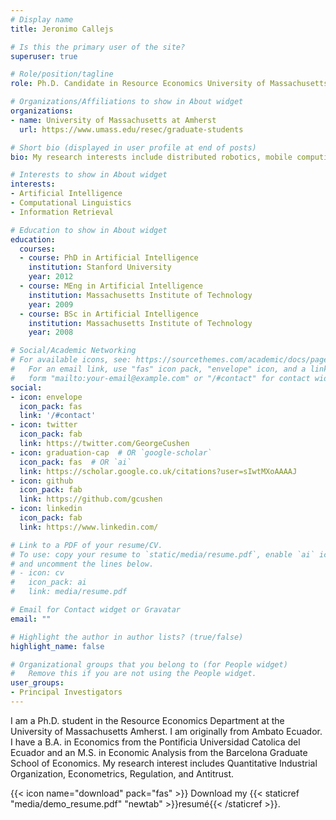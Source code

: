 ```yaml
---
# Display name
title: Jeronimo Callejs

# Is this the primary user of the site?
superuser: true

# Role/position/tagline
role: Ph.D. Candidate in Resource Economics University of Massachusetts Amherst

# Organizations/Affiliations to show in About widget
organizations:
- name: University of Massachusetts at Amherst
  url: https://www.umass.edu/resec/graduate-students

# Short bio (displayed in user profile at end of posts)
bio: My research interests include distributed robotics, mobile computing and programmable matter.

# Interests to show in About widget
interests:
- Artificial Intelligence
- Computational Linguistics
- Information Retrieval

# Education to show in About widget
education:
  courses:
  - course: PhD in Artificial Intelligence
    institution: Stanford University
    year: 2012
  - course: MEng in Artificial Intelligence
    institution: Massachusetts Institute of Technology
    year: 2009
  - course: BSc in Artificial Intelligence
    institution: Massachusetts Institute of Technology
    year: 2008

# Social/Academic Networking
# For available icons, see: https://sourcethemes.com/academic/docs/page-builder/#icons
#   For an email link, use "fas" icon pack, "envelope" icon, and a link in the
#   form "mailto:your-email@example.com" or "/#contact" for contact widget.
social:
- icon: envelope
  icon_pack: fas
  link: '/#contact'
- icon: twitter
  icon_pack: fab
  link: https://twitter.com/GeorgeCushen
- icon: graduation-cap  # OR `google-scholar`
  icon_pack: fas  # OR `ai`
  link: https://scholar.google.co.uk/citations?user=sIwtMXoAAAAJ
- icon: github
  icon_pack: fab
  link: https://github.com/gcushen
- icon: linkedin
  icon_pack: fab
  link: https://www.linkedin.com/

# Link to a PDF of your resume/CV.
# To use: copy your resume to `static/media/resume.pdf`, enable `ai` icons in `params.toml`, 
# and uncomment the lines below.
# - icon: cv
#   icon_pack: ai
#   link: media/resume.pdf

# Email for Contact widget or Gravatar
email: ""

# Highlight the author in author lists? (true/false)
highlight_name: false

# Organizational groups that you belong to (for People widget)
#   Remove this if you are not using the People widget.
user_groups:
- Principal Investigators
---
```


I am a Ph.D. student in the Resource Economics Department at the University of Massachusetts Amherst. I am originally from Ambato Ecuador. I have a B.A. in Economics from the Pontificia Universidad Catolica del Ecuador and an M.S. in Economic Analysis from the Barcelona Graduate School of Economics. My research interest includes Quantitative Industrial Organization, Econometrics, Regulation, and Antitrust.

{{< icon name="download" pack="fas" >}} Download my {{< staticref "media/demo_resume.pdf" "newtab" >}}resumé{{< /staticref >}}.
